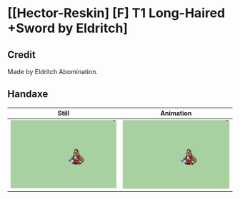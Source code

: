 # [\[Hector-Reskin\] \[F\] T1 Long-Haired +Sword by Eldritch]

## Credit

Made by Eldritch Abomination.
	
## Handaxe

| Still | Animation |
| :---: | :-------: |
| ![Handaxe still](./Handaxe_000.png) | ![Handaxe animation](./Handaxe.gif) |
